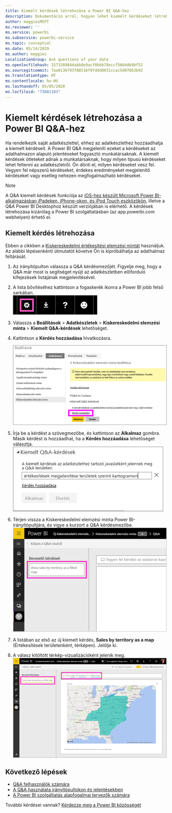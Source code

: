 ```yaml
---
title: Kiemelt kérdések létrehozása a Power BI Q&A-hez
description: Dokumentáció arról, hogyan lehet kiemelt kérdéseket létrehozni a Power BI Q&A-hez
author: maggiesMSFT
ms.reviewer: ''
ms.service: powerbi
ms.subservice: powerbi-service
ms.topic: conceptual
ms.date: 05/14/2019
ms.author: maggies
LocalizationGroup: Ask questions of your data
ms.openlocfilehash: 1571589844abb8e9acf0bbb78eccf5664db9bf52
ms.sourcegitcommit: 7aa0136f93f88516f97ddd8031ccac5d07863b92
ms.translationtype: HT
ms.contentlocale: hu-HU
ms.lasthandoff: 05/05/2020
ms.locfileid: "73881103"
---
```

# <a name="create-featured-questions-for-power-bi-qa"></a>Kiemelt kérdések létrehozása a Power BI Q&A-hez
Ha rendelkezik saját adatkészlettel, ehhez az adatkészlethez hozzáadhatja a kiemelt kérdéseit. A Power BI Q&A megjeleníti ezeket a kérdéseket az adathalmazon alapuló jelentéseket fogyasztó munkatársaknak.  A kiemelt kérdések ötleteket adnak a munkatársaknak, hogy milyen típusú kérdéseket lehet feltenni az adatkészletről. Ön dönti el, milyen kérdéseket vesz fel. Vegyen fel népszerű kérdéseket, érdekes eredményeket megjelenítő kérdéseket vagy esetleg nehezen megfogalmazható kérdéseket.


> [!NOTE]
> A Q&A kiemelt kérdések funkciója az [iOS-hez készült Microsoft Power BI-alkalmazásban iPadeken, iPhone-okon, és iPod Touch eszközökön](consumer/mobile/mobile-apps-ios-qna.md), illetve a Q&A Power BI Desktophoz készült verziójában is elérhető. A kérdések létrehozása kizárólag a Power BI szolgáltatásban (az app.powerbi.com webhelyen) érhető el.
> 

## <a name="create-a-featured-question"></a>Kiemelt kérdés létrehozása

Ebben a cikkben a [Kiskereskedelmi értékesítési elemzési mintát](sample-datasets.md) használjuk. Az alábbi lépésenkénti útmutatót követve Ön is kipróbálhatja az adathalmaz feltárását.

1. Az irányítópulton válassza a Q&A kérdésmezőjét.   Figyelje meg, hogy a Q&A már most is segítséget nyújt az adatkészletben előforduló kifejezések listájának megjelenítésével.
2. A lista bővítéséhez kattintson a fogaskerék ikonra a Power BI jobb felső sarkában.  
   ![fogaskerék ikon](media/service-q-and-a-create-featured-questions/pbi_gearicon2.jpg)
3. Válassza a **Beállítások** &gt; **Adatkészletek** &gt; **Kiskereskedelmi elemzési minta** &gt; **Kiemelt Q&A-kérdések** lehetőséget.  
4. Kattintson a **Kérdés hozzáadása** hivatkozásra.
   
   ![Beállítások menü](media/service-q-and-a-create-featured-questions/power-bi-settings.png)
5. Írja be a kérdést a szövegmezőbe, és kattintson az **Alkalmaz** gombra.   Másik kérdést is hozzáadhat, ha a **Kérdés hozzáadása** lehetőséget választja.  
   ![Kiemelt Q&A-kérdések panel](media/service-q-and-a-create-featured-questions/power-bi-type-featured-question.png)
6. Térjen vissza a Kiskereskedelmi elemzési minta Power BI-irányítópultjára, és vigye a kurzort a Q&A kérdésmezőbe.   
   ![Q&A kérdésmező kiemelt kérdéssel](media/service-q-and-a-create-featured-questions/power-bi-qna-featured-question-to-start.png)
7. A listában az első az új kiemelt kérdés, **Sales by territory as a map** (Értékesítések területenként, térképen). Jelölje ki.  
8. A válasz kitöltött térkép-vizualizációként jelenik meg.  
   ![Megválaszolt kiemelt Q&A-kérdés: térképvizualizáció](media/service-q-and-a-create-featured-questions/power-bi-qna-featured-question.png)

## <a name="next-steps"></a>Következő lépések

- [Q&A felhasználók számára](consumer/end-user-q-and-a.md)  
- [A Q&A használata irányítópultokon és jelentésekben](power-bi-tutorial-q-and-a.md)  
- [A Power BI szolgáltatás alapfogalmai tervezők számára](service-basic-concepts.md)  

További kérdései vannak? [Kérdezze meg a Power BI közösségét](https://community.powerbi.com/)

